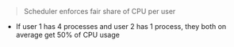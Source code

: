 >Scheduler enforces fair share of CPU per user

- If user 1 has 4 processes and user 2 has 1 process, they both on average get 50% of CPU usage
